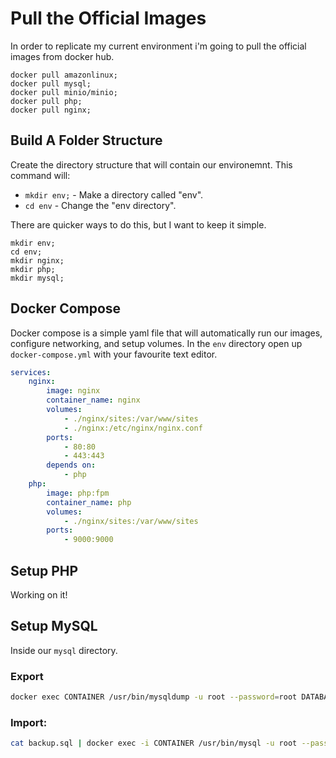 # Pull the Official Images
In order to replicate my current environment i'm going to pull the official images from docker hub.

```shell
docker pull amazonlinux;
docker pull mysql;
docker pull minio/minio;
docker pull php;
docker pull nginx;
```
## Build A Folder Structure
Create the directory structure that will contain our environemnt. This command will:
- `mkdir env;` - Make a directory called "env".
- `cd env` - Change the "env directory".

There are quicker ways to do this, but I want to keep it simple.

```shell
mkdir env; 
cd env;
mkdir nginx;
mkdir php;
mkdir mysql;

```
## Docker Compose
Docker compose is a simple yaml file that will automatically run our images, configure networking, and setup volumes. In the `env` directory open up `docker-compose.yml` with your favourite text editor.
```yaml
services:
    nginx: 
        image: nginx
        container_name: nginx
        volumes:
            - ./nginx/sites:/var/www/sites
            - ./nginx:/etc/nginx/nginx.conf
        ports:
            - 80:80
            - 443:443
        depends on:
            - php
    php:
        image: php:fpm
        container_name: php
        volumes:
            - ./nginx/sites:/var/www/sites
        ports:
            - 9000:9000
```

## Setup PHP
Working on it!

## Setup MySQL
Inside our `mysql` directory.

### Export
```sh
docker exec CONTAINER /usr/bin/mysqldump -u root --password=root DATABASE --no-tablespaces > backup.sql
```

### Import:
```sh
cat backup.sql | docker exec -i CONTAINER /usr/bin/mysql -u root --password=root --no-tablespaces DATABASE
```

